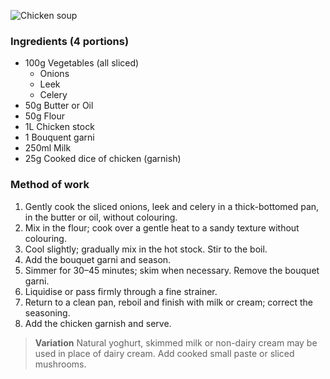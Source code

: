 ![Chicken soup](resource:assets/images/stocksoupssauces/chicken_soup.png)

### **Ingredients (4 portions)**
- 100g Vegetables (all sliced)
   - Onions
   - Leek
   - Celery
- 50g Butter or Oil
- 50g Flour
- 1L Chicken stock
- 1 Bouquent garni
- 250ml Milk
- 25g Cooked dice of chicken (garnish)

### **Method of work**
1. Gently cook the sliced onions, leek and celery in
a thick-bottomed pan, in the butter or oil, without
colouring.
2. Mix in the flour; cook over a gentle heat to a
sandy texture without colouring.
3. Cool slightly; gradually mix in the hot stock. Stir to
the boil.
4. Add the bouquet garni and season.
5. Simmer for 30–45 minutes; skim when
necessary. Remove the bouquet garni.
6. Liquidise or pass firmly through a fine strainer.
7. Return to a clean pan, reboil and finish with milk
or cream; correct the seasoning.
8. Add the chicken garnish and serve.

> **Variation**
> Natural yoghurt, skimmed milk or non-dairy cream may be used in place of dairy cream.
> Add cooked small paste or sliced mushrooms.